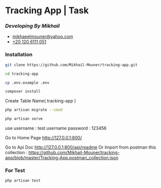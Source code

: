 # Tracking App | Task

### _Developing By Mikhail_

- [mikhaeelmouner@yahoo.com](mailto:mikhaeelmouner@yahoo.com)
- [+20 120 6111 051](tel:+201206111051)

### Installation

```sh
git clone https://github.com/Mikhail-Mouner/tracking-app.git
```

```sh
cd tracking-app
```

```sh
cp .env.example .env
```

```sh
composer install
```

Create Table Name( tracking-app )

```sh
php artisan migrate --seed
```

```sh
php artisan serve
```

use username : test username
password : 123456

Go to Home Page http://127.0.0.1:800/

Go to Api Doc http://127.0.0.1:800/api/readme
Or
Import from postman this collection :
https://github.com/Mikhail-Mouner/tracking-app/blob/master/Tracking-App.postman_collection.json

### For Test

```sh
php artisan test
```

